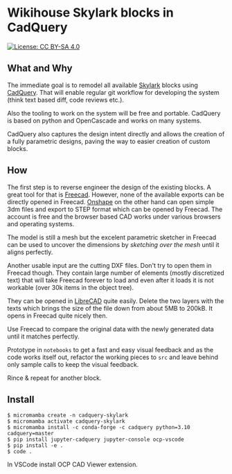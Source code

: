
# Wikihouse Skylark blocks in CadQuery

[![License: CC BY-SA 4.0](https://img.shields.io/badge/License-CC%20BY--SA%204.0-lightgrey.svg)](https://creativecommons.org/licenses/by-sa/4.0/)


## What and Why

The immediate goal is to remodel all available [Skylark](https://github.com/wikihouseproject/Skylark) blocks using [CadQuery](https://github.com/CadQuery/cadquery/). That will enable
regular git workflow for developing the system (think text based diff, code reviews etc.).

Also the tooling to work on the system will be free and portable. CadQuery is based on python
and OpenCascade and works on many systems.

CadQuery also captures the design intent directly and allows the creation of a fully
parametric designs, paving the way to easier creation of custom blocks.


## How

The first step is to reverse engineer the design of the existing blocks. A great tool for that
is [Freecad](https://www.freecad.org/). However, none of the available exports can be directly
opened in Freecad. [Onshape](https://www.onshape.com/en/) on the other hand can open simple
3dm files and export to STEP format which can be opened by Freecad. The account is free
and the browser based CAD works under various browsers and operating systems.

The model is still a mesh but the excelent parametric sketcher in Freecad can be used
to uncover the dimensions by _sketching over the mesh_ until it aligns perfectly.

Another usable input are the cutting DXF files. Don't try to open them in Freecad though.
They contain large number of elements (mostly discretized text) that will take Freecad forever
to load and even after it loads it is not workable (over 30k items in the object tree).

They can be opened in [LibreCAD](https://librecad.org/) quite easily. Delete the two
layers with the texts which brings the size of the file down from about 5MB to 200kB.
It opens in Freecad quite nicely then.

Use Freecad to compare the original data with the newly generated data until it
matches perfectly.

Prototype in `notebooks` to get a fast and easy visual feedback and as the code
works itself out, refactor the working pieces to `src` and leave behind only
sample calls to keep the visual feedback.

Rince & repeat for another block.

## Install

```
$ micromamba create -n cadquery-skylark
$ micromamba activate cadquery-skylark
$ micromamba install -c conda-forge -c cadquery python=3.10 cadquery=master
$ pip install jupyter-cadquery jupyter-console ocp-vscode
$ pip install -e .
$ code .
```

In VSCode install OCP CAD Viewer extension.
